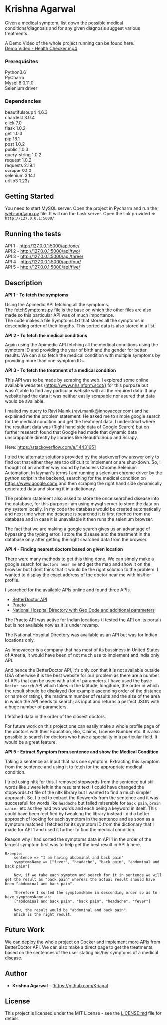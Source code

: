 # Krishna Agarwal

Given a medical symptom, list down the possible medical conditions/diagnosis and for
any given diagnosis suggest various treatments.

A Demo Video of the whole project running can be found here.\
[Demo Video - Health Checker.mp4](https://github.com/KriAga/Health-Checker/blob/master/Demo%20Video%20-%20Health%20Checker.mp4?raw=true)

### Prerequisites

Python3.6 \
PyCharm \
Mysql 8.0.11.0 \
Selenium driver 


### Dependencies

beautifulsoup4 4.6.3 \
chardest 3.0.4\
click 7.0\
flask 1.0.2 \
get 1.0.3\
pip 18.1\
post 1.0.2\
public 1.0.3\
query-string 1.0.2\
request 1.0.2\
requests 2.19.1\
scraper 0.1.0\
selenium 3.14.1\
urllib3 1.23\


## Getting Started

You need to start MySQL server.
Open the project in Pycharm and run the [web-app\app.py](https://github.com/KriAga/Health-Checker/blob/master/HealthChecker/web-app/app.py) file. It will run the flask server. Open the link provided => ```http://127.0.0.1:5000/```



## Running the tests
API 1 - http://127.0.0.1:5000/api/one/ \
API 2 - http://127.0.0.1:5000/api/two/ \
API 3 - http://127.0.0.1:5000/api/three/ \
API 4 - http://127.0.0.1:5000/api/four/ \
API 5 - http://127.0.0.1:5000/api/five/ 

## Description

**API 1 - To fetch the symptoms**

Using the Apimedic API fetching all the symptoms.\
The [fetchSymptoms.py](https://github.com/KriAga/Health-Checker/blob/master/HealthChecker/fetchSymptoms.py) file is the base on which the other files are also made so this particular API was of much importance.\
The code makes a file Symptoms.txt that stores all the symptoms in descending order of their lengths. This sorted data is also stored in a list. 


**API 2 - To fetch the medical conditions**

Again using the Apimedic API fetching all the medical conditions using the symptom ID and providing the year of birth and the gender for better results.
We can also fetch the medical condition with multiple symptoms by providing more than one symptom IDs.

**API 3 - To fetch the treatment of a medical condition**

This API was to be made by scraping the web. I explored some online available websites (https://www.nhsinform.scot/) for this purpose but wasn't able to find any particular website with all the required data. If any website had the data it was neither easily scrapable nor asured that data would be available.

I mailed my query to Ravi Maink (ravi.manik@innovaccer.com) and he explained me the problem statement. He asked me to simple google search for the medical condition and get the treatment data. I understood where the resultant data was (Right hand side data of Google Search) but on further research found that Google had made that dynamic data unscrappable directly by libraries like BeautifulSoup and Scrapy.

Here:
https://stackoverflow.com/a/14431651

I tried the alternate solutions provided by the stackoverflow answer only to find out that either they are too dificult to implement or are shut-down. So, I thought of an another way round by headless Chrome Selenium Automation. In layman's terms I am running a selenium chrome driver by the python script in the backend, searching for the medical condition on https://www.google.com/ and then scraping the right hand side dynamically generated data and storing it in a dictionary.

The problem statement also asked to store the once searched disease into the database, for this purpose I am using mysql server to store the data on my system locally. In my code the database would be created automatically and next time when the desease is searched it is first fetched from the database and in case it is unavaliable it then runs the selenium browser.

The fact that we are making a google search gives us an advantage of bypassing the typing error. I store the disease and the treatment in the database only after getting the right searched data from the browser.

**API 4 - Finding nearest doctors based on given location**

There were many methods to get this thing done. We can simply make a google search for ```doctors near me``` and get the map and show it on the browser but I dont think that it would be the right solution to the problem. I wanted to display the exact address of the doctor near me with his/her profile.

I searched for the available APIs online and found three APIs. 
*   [BetterDoctor API](https://developer.betterdoctor.com/)
*   [Practo](https://developers.practo.com/)
*   [National Hospital Directory with Geo Code and additional parameters](https://data.gov.in/catalog/hospital-directory-national-health-portal)

The Practo API was active for Indian locations (I tested the API on its portal) but is not available now as it is under revamp.

The National Hospital Directory was available as an API but was for Indian locations only.

As Innovaccer is a company that has most of its bussiness in United States of Ameria, it would have been of not much use to implement and India only API.

And hence the BetterDoctor API, it's only con that it is not available outside USA otherwise it is the best website for our problem as there are a number of APIs that can be used with a lot of parameters. I have used the basic ```Doctor search``` API which takes in the latitude, longitude, the order in which the result should be displayed (for example ascending order of the distance or name or rating), the maximum number of results and the size of the area in which the API needs to search; as input and returns a perfect JSON with a huge number of parameters. 

I fetched data in the order of the closest doctors.

For future work on this project one can easily make a whole profile page of the doctors with their Education, Bio, Claims, License Number etc. It is also possible to search for doctors who have a speciality in a particular field. It would be a great feature.

**API 5 - Extract Symptom from sentence and show the Medical Condition**

Taking a sentence as input that has one symptom. Extracting this symptom from the sentence and using it to fetch for the appropriate medical condition.

I tried using nltk for this. I removed stopwords from the sentence but still words like ```I``` were left in the resultant text. I could have changed the stopwords.txt file of the nltk library but I wanted to find a much simpler approach. So, I tried to extract the Keywords from the sentence and it was successfull for words like ```headache``` but failed miserable for ```back pain```, ```brain cancer``` etc as they had two words and each being a keyword in itself. This could have been rectified by tweaking the library instead I did a better approach of looking for each symptom in the sentence and as soon as a symptom matched I fetched for its symptom ID from the dictionary that I made for API 1 and used it further to find the medical condition. 

Reason why I had sorted the symptoms data in API 1 in the order of the largest symptom first was to help get the best result in API 5 here.

```
Example: 
    sentence => "I am having abdominal and back pain"
    symptomsName => ["fever", "headache", "back pain", "abdominal and back pain"]

    Now, if we take each symptom and search for it in sentence we will get the result as "back pain" whereas the actual result should have been "abdominal and back pain".

    Therefore I sorted the symptomsName in descending order so as to have symptomsName as:
    ["abdominal and back pain", "back pain", "headache", "fever"]

    Now, the result would be "abdominal and back pain".
    Which is the right result.
```



## Future Work

We can deploy the whole project on Docker and implement more APIs from BetterDoctor API. We can also make a direct page to get the treatments based on the sentences of the user stating his/her symptoms of a medical disease.

## Author

* **Krishna Agarwal** - (https://github.com/Kriaga)

## License

This project is licensed under the MIT License - see the [LICENSE.md](LICENSE.md) file for details

